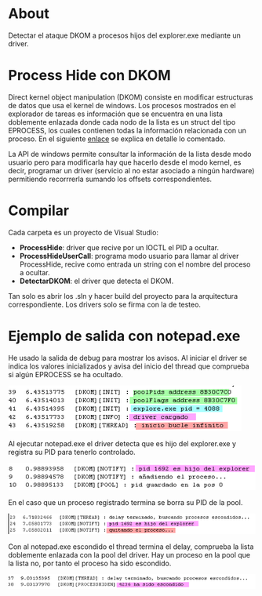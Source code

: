 # About

Detectar el ataque DKOM a procesos hijos del explorer.exe mediante un driver.

# Process Hide con DKOM 

Direct kernel object manipulation (DKOM) consiste en modificar estructuras de datos que usa el kernel de windows. Los procesos mostrados en el explorador de tareas es información que se encuentra en una lista doblemente enlazada donde cada nodo de la lista es un struct del tipo EPROCESS, los cuales contienen todas la información relacionada con un proceso. En el siguiente [enlace](https://www.codeproject.com/Articles/800404/Understanding-LIST-ENTRY-Lists-and-Its-Importance) se explica en detalle lo comentado.

La API de windows permite consultar la información de la lista desde modo usuario pero para modificarla hay que hacerlo desde el modo kernel, es decir, programar un driver (servicio al no estar asociado a ningún hardware) permitiendo recorrrerla sumando los offsets correspondientes.

# Compilar

Cada carpeta es un proyecto de Visual Studio:
* **ProcessHide**: driver que recive por un IOCTL el PID a ocultar.
* **ProcessHideUserCall**: programa modo usuario para llamar al driver ProcessHide, recive como entrada un string con el nombre del proceso a ocultar.
* **DetectarDKOM**: el driver que detecta el DKOM.

Tan solo es abrir los .sln y hacer build del proyecto para la arquitectura correspondiente. Los drivers solo se firma con la de testeo.

# Ejemplo de salida con notepad.exe

He usado la salida de debug para mostrar los avisos. Al iniciar el driver se indica los valores inicializados y avisa del inicio del thread que comprueba si algún EPROCESS se ha ocultado.

![driver_cargado](https://github.com/nyaboronn/detectarDKOM/blob/main/readmeResources/driver_cargado.png)

Al ejecutar notepad.exe el driver detecta que es hijo del explorer.exe y registra su PID para tenerlo controlado.

![proceso_creado](https://github.com/nyaboronn/detectarDKOM/blob/main/readmeResources/proceso_creado.png)

En el caso que un proceso registrado termina se borra su PID de la pool.

![proceso_terminado](https://github.com/nyaboronn/detectarDKOM/blob/main/readmeResources/proceso_terminado.png)

Con al notepad.exe escondido el thread termina el delay, comprueba la lista doblemente enlazada con la pool del driver. Hay un proceso en la pool que la lista no, por tanto el proceso ha sido escondido.

![dkom_detectado](https://github.com/nyaboronn/detectarDKOM/blob/main/readmeResources/dkom_detectado.png)

